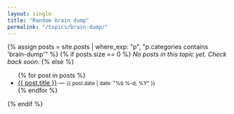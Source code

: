 ```yaml
---
layout: single
title: "Random brain dump"
permalink: "/topics/brain-dump/"
---
```


{% assign posts = site.posts | where_exp: "p", "p.categories contains 'brain-dump'" %}
{% if posts.size == 0 %}
_No posts in this topic yet. Check back soon._
{% else %}
<ul>
{% for post in posts %}
  <li><a href="{{ post.url | relative_url }}">{{ post.title }}</a> — <small>{{ post.date | date: "%b %-d, %Y" }}</small></li>
{% endfor %}
</ul>
{% endif %}
